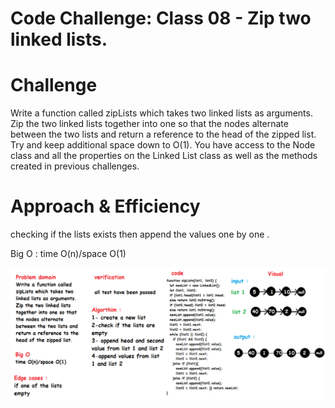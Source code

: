 # Code Challenge: Class 08 - Zip two linked lists.


# Challenge

Write a function called zipLists which takes two linked lists as arguments. Zip the two linked lists together into one so that the nodes alternate between the two lists and return a reference to the head of the zipped list. Try and keep additional space down to O(1). You have access to the Node class and all the properties on the Linked List class as well as the methods created in previous challenges.

# Approach & Efficiency

checking if the lists exists then append the values one by one .

Big O :  time O(n)/space O(1)



![whitboard](../../images/codechallenge88.png)

